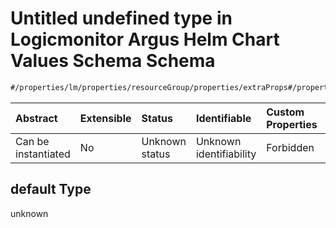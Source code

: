 # Untitled undefined type in Logicmonitor Argus Helm Chart Values Schema Schema

```txt
#/properties/lm/properties/resourceGroup/properties/extraProps#/properties/lm/properties/resourceGroup/properties/extraProps/default
```



| Abstract            | Extensible | Status         | Identifiable            | Custom Properties | Additional Properties | Access Restrictions | Defined In                                                        |
| :------------------ | :--------- | :------------- | :---------------------- | :---------------- | :-------------------- | :------------------ | :---------------------------------------------------------------- |
| Can be instantiated | No         | Unknown status | Unknown identifiability | Forbidden         | Allowed               | none                | [values.schema.json\*](values.schema.json "open original schema") |

## default Type

unknown
